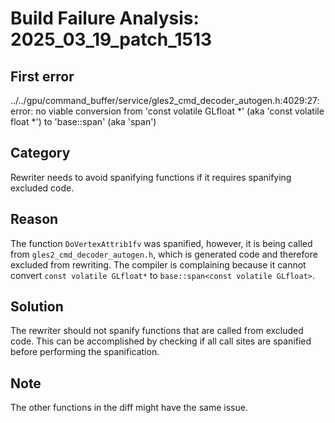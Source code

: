 # Build Failure Analysis: 2025_03_19_patch_1513

## First error

../../gpu/command_buffer/service/gles2_cmd_decoder_autogen.h:4029:27: error: no viable conversion from 'const volatile GLfloat *' (aka 'const volatile float *') to 'base::span<const volatile GLfloat>' (aka 'span<const volatile float>')

## Category
Rewriter needs to avoid spanifying functions if it requires spanifying excluded code.

## Reason
The function `DoVertexAttrib1fv` was spanified, however, it is being called from `gles2_cmd_decoder_autogen.h`, which is generated code and therefore excluded from rewriting. The compiler is complaining because it cannot convert `const volatile GLfloat*` to `base::span<const volatile GLfloat>`.

## Solution
The rewriter should not spanify functions that are called from excluded code. This can be accomplished by checking if all call sites are spanified before performing the spanification.

## Note
The other functions in the diff might have the same issue.